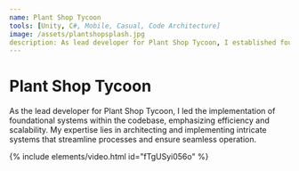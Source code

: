 ```yaml
---
name: Plant Shop Tycoon
tools: [Unity, C#, Mobile, Casual, Code Architecture]
image: /assets/plantshopsplash.jpg
description: As lead developer for Plant Shop Tycoon, I established foundational systems.
---
```


# Plant Shop Tycoon

As the lead developer for Plant Shop Tycoon, I led the implementation of foundational systems within 
the codebase, emphasizing efficiency and scalability. 
My expertise lies in architecting and implementing intricate systems that streamline processes 
and ensure seamless operation.

{% include elements/video.html id="fTgUSyi056o" %}

